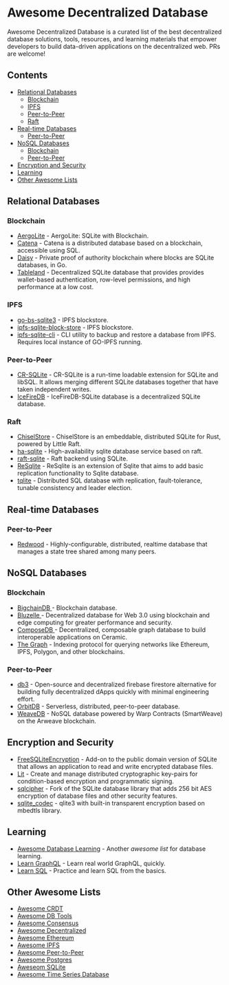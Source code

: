 # Awesome Decentralized Database

Awesome Decentralized Database is a curated list of the best decentralized database solutions, tools, resources, and learning materials that empower developers to build data-driven applications on the decentralized web. PRs are welcome!

## Contents

- [Relational Databases](#relational-databases)
  - [Blockchain](#blockchain)
  - [IPFS](#ipfs)
  - [Peer-to-Peer](#peer-to-peer)
  - [Raft](#raft)
- [Real-time Databases](#real-time-databases)
  - [Peer-to-Peer](#peer-to-peer-1)
- [NoSQL Databases](#nosql-databases)
  - [Blockchain](#blockchain-1)
  - [Peer-to-Peer](#peer-to-peer-2)
- [Encryption and Security](#encryption-and-security)
- [Learning](#learning)
- [Other Awesome Lists](#other-awesome-lists)

## Relational Databases
### Blockchain
- [AergoLite](https://github.com/aergoio/aergolite) - AergoLite: SQLite with Blockchain.
- [Catena](https://github.com/pixelspark/catena) - Catena is a distributed database based on a blockchain, accessible using SQL.
- [Daisy](https://github.com/ivoras/daisy) - Private proof of authority blockchain where blocks are SQLite databases, in Go.
- [Tableland](https://github.com/tablelandnetwork/go-tableland/) - Decentralized SQLite database that provides provides wallet-based authentication, row-level permissions, and high performance at a low cost.

### IPFS
- [go-bs-sqlite3](https://github.com/ipfs/go-bs-sqlite3) - IPFS blockstore.
- [ipfs-sqlite-block-store](https://github.com/Actyx/ipfs-sqlite-block-store) - IPFS blockstore.
- [ipfs-sqlite-cli](https://github.com/jtsmedley/ipfs-sqlite-cli) - CLI utility to backup and restore a database from IPFS. Requires local instance of GO-IPFS running.

### Peer-to-Peer
- [CR-SQLite](https://github.com/vlcn-io/cr-sqlite) - CR-SQLite is a run-time loadable extension for SQLite and libSQL. It allows merging different SQLite databases together that have taken independent writes.
- [IceFireDB](https://github.com/IceFireDB/IceFireDB/tree/main/IceFireDB-SQLite) - IceFireDB-SQLite database is a decentralized SQLite database.

### Raft
- [ChiselStore](https://github.com/chiselstrike/chiselstore) - ChiselStore is an embeddable, distributed SQLite for Rust, powered by Little Raft.
- [ha-sqlite](https://github.com/uglyer/ha-sqlite) - High-availability sqlite database service based on raft.
- [raft-sqlite](https://github.com/shettyh/raft-sqlite) - Raft backend using SQLite.
- [ReSqlite](https://github.com/jervisfm/resqlite) - ReSqlite is an extension of Sqlite that aims to add basic replication functionality to Sqlite database.
- [tqlite](https://github.com/minghsu0107/tqlite) - Distributed SQL database with replication, fault-tolerance, tunable consistency and leader election.

## Real-time Databases
### Peer-to-Peer
- [Redwood](https://github.com/redwood/redwood) - Highly-configurable, distributed, realtime database that manages a state tree shared among many peers.

## NoSQL Databases
### Blockchain
- [BigchainDB ](https://github.com/bigchaindb/bigchaindb) - Blockchain database. 
- [Bluzelle ](https://github.com/bluzelle/curium) - Decentralized database for Web 3.0 using blockchain and edge computing for greater performance and security.
- [ComposeDB ](https://github.com/ceramicstudio/js-composedb) - Decentralized, composable graph database to build interoperable applications on Ceramic.
- [The Graph](https://github.com/graphprotocol/contracts) - Indexing protocol for querying networks like Ethereum, IPFS, Polygon, and other blockchains.

### Peer-to-Peer
- [db3](https://github.com/dbpunk-labs/db3) - Open-source and decentralized firebase firestore alternative for building fully decentralized dApps quickly with minimal engineering effort.
- [OrbitDB](https://github.com/orbitdb/orbit-db) - Serverless, distributed, peer-to-peer database.
- [WeaveDB](https://github.com/weavedb/weavedb) - NoSQL database powered by Warp Contracts (SmartWeave) on the Arweave blockchain.

## Encryption and Security
- [FreeSQLiteEncryption](https://github.com/shenghe/FreeSQLiteEncryption) - Add-on to the public domain version of SQLite that allows an application to read and write encrypted database files.
- [Lit](https://github.com/LIT-Protocol/js-sdk) - Create and manage distributed cryptographic key-pairs for condition-based encryption and programmatic signing.
- [sqlcipher](https://github.com/sqlcipher/sqlcipher) - Fork of the SQLite database library that adds 256 bit AES encryption of database files and other security features.
- [sqlite_codec](https://github.com/abc34/sqlite_codec) - qlite3 with built-in transparent encryption based on mbedtls library.

## Learning
- [Awesome Database Learning](https://github.com/pingcap/awesome-database-learning) - Another _awesome list_ for database learning.
- [Learn GraphQL](https://github.com/hasura/learn-graphql) - Learn real world GraphQL, quickly.
- [Learn SQL](https://github.com/WebDevSimplified/Learn-SQL) - Practice and learn SQL from the basics.

## Other Awesome Lists
- [Awesome CRDT](https://github.com/alangibson/awesome-crdt)
- [Awesome DB Tools](https://github.com/mgramin/awesome-db-tools)
- [Awesome Consensus](https://github.com/dgryski/awesome-consensus)
- [Awesome Decentralized](https://github.com/croqaz/awesome-decentralized) 
- [Awesome Ethereum](https://github.com/bekatom/awesome-ethereum)
- [Awesome IPFS](https://github.com/ipfs/awesome-ipfs)
- [Awesome Peer-to-Peer](https://github.com/kgryte/awesome-peer-to-peer)
- [Awesome Postgres](https://github.com/dhamaniasad/awesome-postgres) 
- [Aweseom SQLite](https://github.com/planetopendata/awesome-sqlite) 
- [Awesome Time Series Database](https://github.com/xephonhq/awesome-time-series-database) 
